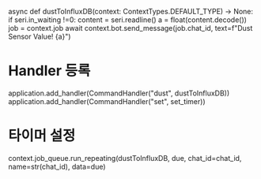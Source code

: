 async def dustToInfluxDB(context: ContextTypes.DEFAULT_TYPE) -> None:
    if seri.in_waiting !=0:
        content = seri.readline()
        a = float(content.decode())
        job = context.job
        await context.bot.send_message(job.chat_id, text=f"Dust Sensor Value! {a}")

# Handler 등록
application.add_handler(CommandHandler("dust", dustToInfluxDB))
application.add_handler(CommandHandler("set", set_timer))

# 타이머 설정
context.job_queue.run_repeating(dustToInfluxDB, due, chat_id=chat_id, name=str(chat_id), data=due)
